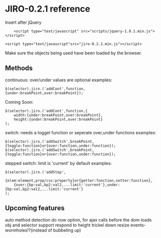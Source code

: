 JIRO-0.2.1 reference
==================
Insert after jQuery

<!-- jQuery -->
		<script type="text/javascript" src="scripts/jquery-1.9.1.min.js"></script>
<!-- jiro -->
	<script type="text/javascript"src="jiro-0.2.1.min.js"></script>

Make sure the objects being used have been loaded by the browser.

Methods
----------
continuous:
over/under values are optional
examples:

	$(selector).jiro.('addCont',function,{under:breakPoint,over:breakPoint});
	
Coming Soon:
	
	$(selector).jiro.('addCont',function,{
		width:{under:breakPoint,over:breakPoint},
		height:{under:breakPoint,over:breakPoint}	
	);

switch:
needs a toggel function or seperate over,under functions
examples:

	$(selector).jiro.('addSwitch',breakPoint,{toggle:function}or{over:function,under:function});
	$(selector).jiro.('addSwitch',breakPoint,{toggle:function}or{over:function,under:function});

stepped switch:
limit is 'current' by default
examples:

	$(selector).jiro.('addStep',
		{elem:element,prop/css:property}or{getter:function,setter:function},
		{over:{bp:val,bp2:val2,...limit:'current'},under:{bp:val,bp2:val2,...limit:'current'}
	);

Upcoming features
--------------------
auto method detection
do now option, for ajax calls before the dom loads
obj and selector support
respond to height
trickel down resize events-wormholes!?(instead of bubbeling up)